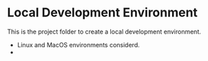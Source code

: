# Local Development Environment

This is the project folder to create a local development environment. 

- Linux and MacOS environments considerd.
- 
